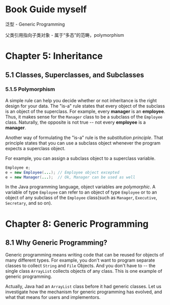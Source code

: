 # Book Guide myself

泛型 - Generic Programming

父类引用指向子类对象 - 属于“多态”的范畴，polymorphism



# Chapter 5: Inheritance



## 5.1  Classes, Superclasses, and Subclasses



### 5.1.5 Polymorphism

A simple rule can help you decide whether or not inheritance is the right design for your data. The "is-a" rule states that every object of the subclass is an object of the superclass. For example, every **manager** is an **employee**. Thus, it makes sense for the `Manager` class to be a subclass of the `Employee` class.  Naturally, the opposite is not true -- not every **employee** is a **manager**.

Another way of formulating the "is-a" rule is the *substitution principle*. That principle states that you can use a subclass object whenever the program expects a superclass object.

For example, you can assign a subclass object to a superclass variable.

```java
Employee e;
e = new Employee(...); // Employee object excepted
e = new Manager(...);  // Ok, Manager can be used as well
```

In the Java programming language, object variables are *polymorphic*. A variable of type `Employee`  can refer to an object of type `Employee` or to an object of any subclass of the `Employee` class(such as `Manager`, `Executive`, `Secretary`, and so on).



# Chapter 8: Generic Programming



## 8.1  Why Generic Programming?

Generic programming means writing code that can be reused for objects of many different types. For example, you don't want to program separate classes to collect `String` and `File` Objects. And you don't have to -- the single class `ArrayList` collects objects of any class. This is one example of generic programming. 

Actually, Java had an `ArrayList` class before it had generic classes. Let us investigate how the mechanism for generic programming has evolved, and what that means for users and implementors.

